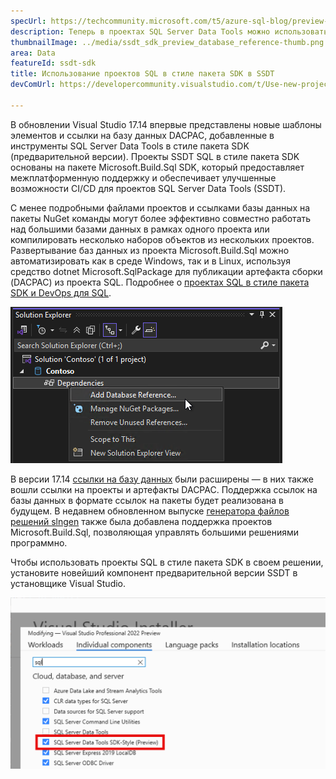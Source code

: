 ```yaml
---
specUrl: https://techcommunity.microsoft.com/t5/azure-sql-blog/preview-release-of-sdk-style-sql-projects-in-visual-studio-2022/ba-p/4240616
description: Теперь в проектах SQL Server Data Tools можно использовать формат файла проекта в стиле пакета SDK с улучшенными возможностями отладки SQL и сравнения схем.
thumbnailImage: ../media/ssdt_sdk_preview_database_reference-thumb.png
area: Data
featureId: ssdt-sdk
title: Использование проектов SQL в стиле пакета SDK в SSDT
devComUrl: https://developercommunity.visualstudio.com/t/Use-new-project-file-format-for-sqlproj/480461

---
```



В обновлении Visual Studio 17.14 впервые представлены новые шаблоны элементов и ссылки на базу данных DACPAC, добавленные в инструменты SQL Server Data Tools в стиле пакета SDK (предварительной версии). Проекты SSDT SQL в стиле пакета SDK основаны на пакете Microsoft.Build.Sql SDK, который предоставляет межплатформенную поддержку и обеспечивает улучшенные возможности CI/CD для проектов SQL Server Data Tools (SSDT).

С менее подробными файлами проектов и ссылками базы данных на пакеты NuGet команды могут более эффективно совместно работать над большими базами данных в рамках одного проекта или компилировать несколько наборов объектов из нескольких проектов. Развертывание баз данных из проекта Microsoft.Build.Sql можно автоматизировать как в среде Windows, так и в Linux, используя средство dotnet Microsoft.SqlPackage для публикации артефакта сборки (DACPAC) из проекта SQL. Подробнее о [проектах SQL в стиле пакета SDK и DevOps для SQL](https://aka.ms/sqlprojects).

![Добавление ссылок на базу данных DACPAC в инструменты SQL Server Data Tools в стиле пакета SDK](../media/ssdt_sdk_preview_database_reference.png)

В версии 17.14 [ссылки на базу данных](https://learn.microsoft.com/sql/tools/sql-database-projects/concepts/database-references?pivots=sq1-visual-studio-sdk) были расширены — в них также вошли ссылки на проекты и артефакты DACPAC. Поддержка ссылок на базы данных в формате ссылок на пакеты будет реализована в будущем. В недавнем обновленном выпуске [генератора файлов решений slngen](https://github.com/microsoft/slngen) также была добавлена поддержка проектов Microsoft.Build.Sql, позволяющая управлять большими решениями программно.

Чтобы использовать проекты SQL в стиле пакета SDK в своем решении, установите новейший компонент предварительной версии SSDT в установщике Visual Studio.

![Установщик включает предварительную версию функции SSDT](../media/ssdt_preview_installer.png)
